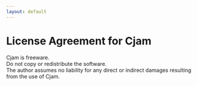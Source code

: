```yaml
---
layout: default
---
```


# License Agreement for Cjam

Cjam is freeware.  
Do not copy or redistribute the software.  
The author assumes no liability for any direct or indirect damages resulting from the use of Cjam.  
  

